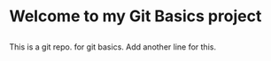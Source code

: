 # Welcome to my Git Basics project
##

This is a git repo. for git basics.
Add another line for this.